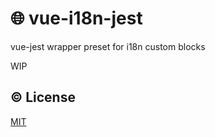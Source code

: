 # :globe_with_meridians: vue-i18n-jest

vue-jest wrapper preset for i18n custom blocks

WIP

## :copyright: License

[MIT](http://opensource.org/licenses/MIT)
